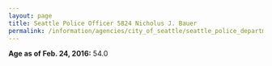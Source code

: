 ```yaml
---
layout: page
title: Seattle Police Officer 5824 Nicholus J. Bauer
permalink: /information/agencies/city_of_seattle/seattle_police_department/copbook/5824/
---
```


**Age as of Feb. 24, 2016:** 54.0
